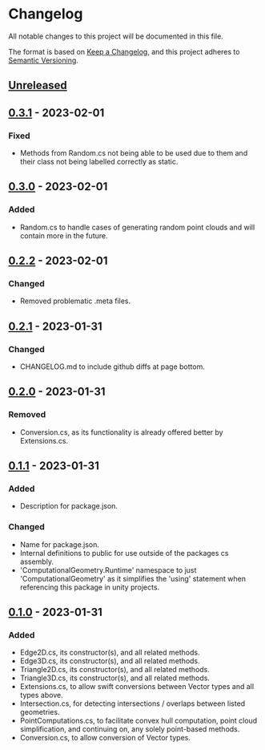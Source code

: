 ﻿# Changelog

All notable changes to this project will be documented in this file.

The format is based on [Keep a Changelog](https://keepachangelog.com/en/1.0.0/),
and this project adheres to [Semantic Versioning](https://semver.org/spec/v2.0.0.html).

## [Unreleased]

## [0.3.1] - 2023-02-01

### Fixed

- Methods from Random.cs not being able to be used due to them and their class not being labelled correctly as static.

## [0.3.0] - 2023-02-01

### Added

- Random.cs to handle cases of generating random point clouds and will contain more in the future.

## [0.2.2] - 2023-02-01

### Changed

- Removed problematic .meta files.

## [0.2.1] - 2023-01-31

### Changed

- CHANGELOG.md to include github diffs at page bottom.

## [0.2.0] - 2023-01-31

### Removed

- Conversion.cs, as its functionality is already offered better by Extensions.cs.

## [0.1.1] - 2023-01-31

### Added

- Description for package.json.

### Changed

- Name for package.json.
- Internal definitions to public for use outside of the packages cs assembly.
- 'ComputationalGeometry.Runtime' namespace to just 'ComputationalGeometry' as it simplifies the 'using' statement when referencing this package in unity projects.

## [0.1.0] - 2023-01-31

### Added

- Edge2D.cs, its constructor(s), and all related methods.
- Edge3D.cs, its constructor(s), and all related methods.
- Triangle2D.cs, its constructor(s), and all related methods.
- Triangle3D.cs, its constructor(s), and all related methods.
- Extensions.cs, to allow swift conversions between Vector types and all types above.
- Intersection.cs, for detecting intersections / overlaps between listed geometries.
- PointComputations.cs, to facilitate convex hull computation, point cloud simplification, and continuing on, any solely point-based methods.
- Conversion.cs, to allow conversion of Vector types.

[unreleased]: https://github.com/IrishFix/Computational-Geometry/compare/v0.3.1...HEAD
[0.3.1]: https://github.com/IrishFix/Computational-Geometry/compare/v0.3.0...v0.3.1
[0.3.0]: https://github.com/IrishFix/Computational-Geometry/compare/v0.2.2...v0.3.0
[0.2.2]: https://github.com/IrishFix/Computational-Geometry/compare/v0.2.1...v0.2.2
[0.2.1]: https://github.com/IrishFix/Computational-Geometry/compare/v0.2.0...v0.2.1
[0.2.0]: https://github.com/IrishFix/Computational-Geometry/compare/v0.1.1...v0.2.0
[0.1.1]: https://github.com/IrishFix/Computational-Geometry/compare/v0.1.0...v0.1.1
[0.1.0]: https://github.com/IrishFix/Computational-Geometry/releases/tag/v0.1.0
